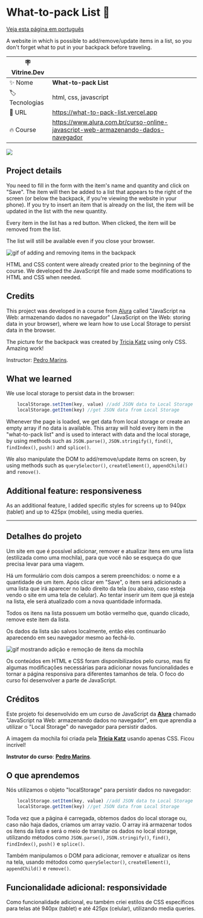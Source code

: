 # What-to-pack List 🎒

[Veja esta página em português](#detalhes-do-projeto)

A website in which is possible to add/remove/update items in a list, so you don't forget what to put in your backpack before traveling.

| :placard: Vitrine.Dev |     |
| -------------  | --- |
| :sparkles: Nome        | **What-to-pack List**
| :label: Tecnologias | html, css, javascript
| :rocket: URL         | https://what-to-pack-list.vercel.app
| :fire: Course     | https://www.alura.com.br/curso-online-javascript-web-armazenando-dados-navegador

![](https://user-images.githubusercontent.com/19349339/206853655-3d36f09b-61fe-4c6e-8b34-8792fdf6448d.png)

## Project details

You need to fill in the form with the item's name and quantity and click on "Save". The item will then be added to a list that appears to the right of the screen (or below the backpack, if you're viewing the website in your phone). If you try to insert an item that is already on the list, the item will be updated in the list with the new quantity. 

Every item in the list has a red button. When clicked, the item will be removed from the list.

The list will still be available even if you close your browser.

![gif of adding and removing items in the backpack](https://user-images.githubusercontent.com/19349339/206853444-d19991d0-3207-49dc-a596-7658db7d6c64.gif)

HTML and CSS content were already created prior to the beginning of the course. We developed the JavaScript file and made some modifications to HTML and CSS when needed.

## Credits

This project was developed in a course from [Alura](https://www.alura.com.br) called "JavaScript na Web: armazenando dados no navegador" (JavaScript on the Web: storing data in your browser), where we learn how to use Local Storage to persist data in the browser.

The picture for the backpack was created by [Tricia Katz](https://codepen.io/triciaakatz/details/LbWVPj) using only CSS. Amazing work! 

Instructor: [Pedro Marins](https://github.com/pedromarins).

## What we learned
We use local storage to persist data in the browser:

```javascript
    localStorage.setItem(key, value) //add JSON data to Local Storage
    localStorage.getItem(key) //get JSON data from Local Storage
``` 
Whenever the page is loaded, we get data from local storage or create an empty array if no data is available. This array will hold every item in the "what-to-pack list" and is used to interact with data and the local storage, by using methods such as `JSON.parse()`, `JSON.stringify()`, `find()`, `findIndex()`, `push()` and `splice()`.

We also manipulate the DOM to add/remove/update items on screen, by using methods such as `querySelector()`, `createElement()`, `appendChild()` and `remove()`.

## Additional feature: responsiveness
As an additional feature, I added specific styles for screens up to 940px (tablet) and up to 425px (mobile), using media queries.

---

## Detalhes do projeto

Um site em que é possível adicionar, remover e atualizar itens em uma lista (estilizada como uma mochila), para que você não se esqueça do que precisa levar para uma viagem.

Há um formulário com dois campos a serem preenchidos: o nome e a quantidade de um item. Após clicar em "Save", o item será adicionado a uma lista que irá aparecer no lado direito da tela (ou abaixo, caso esteja vendo o site em uma tela de celular). Ao tentar inserir um item que já esteja na lista, ele será atualizado com a nova quantidade informada.

Todos os itens na lista possuem um botão vermelho que, quando clicado, remove este item da lista.

Os dados da lista são salvos localmente, então eles continuarão aparecendo em seu navegador mesmo ao fechá-lo.

![gif mostrando adição e remoção de itens da mochila](https://user-images.githubusercontent.com/19349339/206853444-d19991d0-3207-49dc-a596-7658db7d6c64.gif)

Os conteúdos em HTML e CSS foram disponibilizados pelo curso, mas fiz algumas modificações necessárias para adicionar novas funcionalidades e tornar a página responsiva para diferentes tamanhos de tela. O foco do curso foi desenvolver a parte de JavaScript.

## Créditos

Este projeto foi desenvolvido em um curso de JavaScript da  [**Alura**](https://www.alura.com.br) chamado "JavaScript na Web: armazenando dados no navegador", em que aprendia a utilizar o "Local Storage" do navegador para persistir dados.

A imagem da mochila foi criada pela [**Tricia Katz**](https://codepen.io/triciaakatz/details/LbWVPj) usando apenas CSS. Ficou incrível!

**Instrutor do curso**: [**Pedro Marins**](https://github.com/pedromarins).

## O que aprendemos

Nós utilizamos o objeto "localStorage" para persistir dados no navegador: 

```javascript
    localStorage.setItem(key, value) //add JSON data to Local Storage
    localStorage.getItem(key) //get JSON data from Local Storage
``` 

Toda vez que a página é carregada, obtemos dados do local storage ou, caso não haja dados, criamos um array vazio. O array irá armazenar todos os itens da lista e será o meio de transitar os dados no local storage, utilizando métodos como `JSON.parse()`, `JSON.stringify()`, `find()`, `findIndex()`, `push()` e `splice()`.

Também manipulamos o DOM para adicionar, remover e atualizar os itens na tela, usando métodos como `querySelector()`, `createElement()`, `appendChild()` e `remove()`.

## Funcionalidade adicional: responsividade

Como funcionalidade adicional, eu também criei estilos de CSS específicos para telas até 940px (tablet) e até 425px (celular), utilizando media queries.